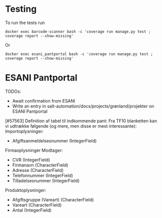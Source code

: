 <!--
SPDX-FileCopyrightText: 2023 Magenta ApS <info@magenta.dk>

SPDX-License-Identifier: MPL-2.0
-->

# Testing
To run the tests run
```
docker exec barcode-scanner bash -c 'coverage run manage.py test ; coverage report --show-missing'
```

Or

```
docker exec esani_pantportal bash -c 'coverage run manage.py test ; coverage report --show-missing'
```


# ESANI Pantportal

TODOs:
* Await confirmation from ESANI
* Write an entry in salt-automation/docs/projects/grønland/projekter on ESANI Pantportal


[#57563] Definition af tabel til indkommende pant:
Fra TF10 blanketten kan vi udtrække følgende (og mere, men disse er mest interessante):
Importoplysninger:
  - Afgiftsanmeldelsesnummer (IntegerField)

Firmaoplysninger Modtager: 
  - CVR (IntegerField)
  - Firmanavn (CharacterField)
  - Adresse (CharacterField)
  - Telefonnummer (IntegerField)
  - Tilladelsesnummer (IntegerField)

Produktoplysninger:
  - Afgiftsgruppe (Vareart) (CharacterField)
  - Vareart (CharacterField)
  - Antal (IntegerField)
